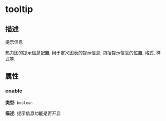 # tooltip
## 描述
提示信息

热力图的提示信息配置, 用于定义图表的提示信息, 包括提示信息的位置, 格式, 样式等.


## 属性

### enable

**类型:** `boolean`

**描述:**
提示信息功能是否开启